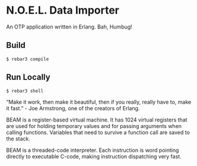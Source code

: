 N.O.E.L. Data Importer
=====

An OTP application written in Erlang.
Bah, Humbug!

Build
-----

    $ rebar3 compile

Run Locally
-----------

    $ rebar3 shell


“Make it work, then make it beautiful, then if you really, really have to, make it fast.” - Joe Armstrong, one of the creators of Erlang.

BEAM is a register-based virtual machine. It has 1024 virtual registers that are used for holding temporary values and for passing arguments when calling functions. Variables that need to survive a function call are saved to the stack.

BEAM is a threaded-code interpreter. Each instruction is word pointing directly to executable C-code, making instruction dispatching very fast.

